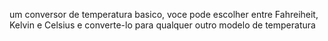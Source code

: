 um conversor de temperatura basico, voce pode escolher entre Fahreiheit, Kelvin e Celsius e converte-lo para qualquer outro modelo de temperatura
